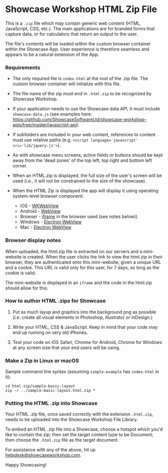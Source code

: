 

Showcase Workshop HTML Zip File
===============================

This is a `.zip` file which may contain generic web content (HTML, JavaScript, CSS, etc.). The main applications are for
branded forms that capture data, or for calculators that return an output to the user.

The file's contents will be loaded within the custom browser container within the Showcase App. User experience is
therefore seamless and appears to be a natural extension of the App.


### Requirements

- The only required file is `index.html` at the root of the .zip file. The custom browser container will initialize
with this file.

- The file name of the zip must end in `.html.zip` to be recognized by Showcase Workshop.

- If your application needs to use the Showcase data API, it must include `showcase-data.js` (see examples here: 
https://github.com/ShowcaseSoftwareLtd/showcase-workshop-apis/tree/master/javascript-api).

- If subfolders are included in your web content, references to content must use relative
paths (e.g. `<script language='javascript' src='lib/jquery.js'>`).

- As with showcase menu screens, active fields or buttons should be kept away from the ‘dead zones’ of the top left, top
 right and bottom left corner.

- When an HTML.zip is displayed, the full size of the user's screen will be used (i.e., it will not be constrained to the size of the showcase).
 
- When the HTML Zip is displayed the app will display it using operating system-level browser component:
    - iOS - [WKWebView](https://developer.apple.com/documentation/webkit/wkwebview)
    - Android - [WebView](https://developer.android.com/reference/android/webkit/WebView)
    - Browser - [iframe](https://developer.mozilla.org/en-US/docs/Web/HTML/Element/iframe) in the browser used (see notes below))
    - Windows - [Electron WebView](https://www.electronjs.org/docs/api/webview-tag)
    - Mac - [Electron WebView](https://www.electronjs.org/docs/api/webview-tag)



### Browser display notes

When uploaded, the html.zip file is extracted on our servers and a mini-website is created.  When the user clicks the link to
view the html.zip in their browser, they are authenticated onto this mini-website, given a unique URL and a 
cookie.  This URL is valid only for this user, for 7 days, so long as the cookie is valid.

The mini-website is displayed in an `iframe` and the code in the html.zip should allow for this.


### How to author HTML .zips for Showcase

1. Put as much layup and graphics into the background png as possible (i.e. create all visual elements in
Photoshop, Illustrator or InDesign.)

2.	Write your HTML, CSS & JavaScript.  Keep in mind that your code may end up running on very old iPhones.  

3. Test your code on iOS Safari, Chrome for Android, Chrome for Windows at any screen size that your end users will be using.


### Make a Zip in Linux or macOS

Sample command line syntax (assuming `simple-example` has `index.html` in it):

    cd html-zip/sample-basic-layout
    zip -r ../sample-basic-layout.html.zip *


### Putting the HTML .zip into Showcase

Your HTML .zip file, once saved correctly with the extension `.html.zip`, needs to be uploaded into the Showcase
Workshop File Library.

To embed an HTML .zip file into a Showcase, choose a hotspot which you'd like to contain the zip; then set the target
content type to be Document; then choose the `.html.zip` file as the target document.

For assistance with any of the above, hit up helpdesk@showcaseworkshop.com.

Happy Showcasing!
